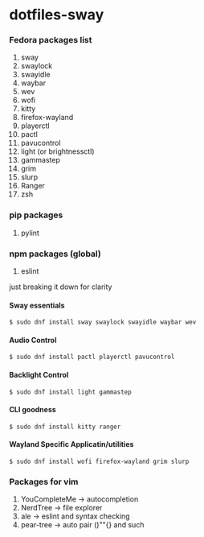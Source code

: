 # dotfiles-sway
### Fedora packages list
1. sway
2. swaylock
3. swayidle
4. waybar
5. wev
6. wofi
7. kitty
8. firefox-wayland
9. playerctl
10. pactl
11. pavucontrol
12. light (or brightnessctl)
13. gammastep
14. grim
15. slurp
16. Ranger
17. zsh

### pip packages
1. pylint

### npm packages (global)
1. eslint

just breaking it down for clarity 

#### Sway essentials
`$ sudo dnf install sway swaylock swayidle waybar wev`

#### Audio Control
`$ sudo dnf install pactl playerctl pavucontrol`

#### Backlight Control
`$ sudo dnf install light gammastep`

#### CLI goodness
`$ sudo dnf install kitty ranger`

#### Wayland Specific Applicatin/utilities
`$ sudo dnf install wofi firefox-wayland grim slurp`


### Packages for vim
1. YouCompleteMe  &rarr; autocompletion
2. NerdTree       &rarr; file explorer
3. ale            &rarr; eslint and syntax checking
4. pear-tree      &rarr; auto pair ()""{} and such
